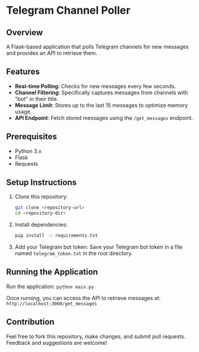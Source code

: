 # Telegram Channel Poller

## Overview
A Flask-based application that polls Telegram channels for new messages and provides an API to retrieve them.

## Features
- **Real-time Polling**: Checks for new messages every few seconds.
- **Channel Filtering**: Specifically captures messages from channels with "bot" in their title.
- **Message Limit**: Stores up to the last 15 messages to optimize memory usage.
- **API Endpoint**: Fetch stored messages using the `/get_messages` endpoint.

## Prerequisites
- Python 3.x
- Flask
- Requests

## Setup Instructions

1. Clone this repository:
    ```bash
    git clone <repository-url>
    cd <repository-dir>
    ```
2. Install dependencies:
    ```bash
    pip install -r requirements.txt
    ```
   
3. Add your Telegram bot token:
Save your Telegram bot token in a file named `telegram_token.txt` in the root directory.

## Running the Application

Run the application:
    ```
    python main.py
    ```


Once running, you can access the API to retrieve messages at:
    ```
    http://localhost:3008/get_messages
    ```


## Contribution

Feel free to fork this repository, make changes, and submit pull requests. Feedback and suggestions are welcome!

